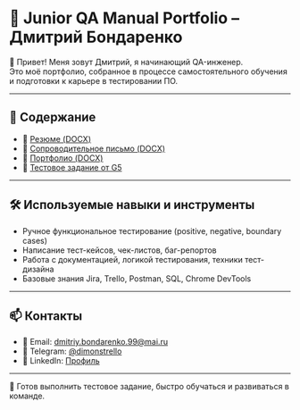 # 💼 Junior QA Manual Portfolio – Дмитрий Бондаренко

👋 Привет! Меня зовут Дмитрий, я начинающий QA-инженер.  
Это моё портфолио, собранное в процессе самостоятельного обучения и подготовки к карьере в тестировании ПО.

---

## 📂 Содержание

- 📄 [Резюме (DOCX)](Resume/Резюме_QA_Дмитрий_Бондаренко.docx)
- 📄 [Сопроводительное письмо (DOCX)](CoverLetter/Сопроводительное_письмо_QA_Дмитрий_Бондаренко.docx)
- 📄 [Портфолио (DOCX)](Portfolio/СИЛЬНОЕ_ПОРТФОЛИО_QA_MANUAL_Дмитрий_Бондаренко.docx)
- 📄 [Тестовое задание от G5](Supermarket_Mania_Journey)

---

## 🛠 Используемые навыки и инструменты

- Ручное функциональное тестирование (positive, negative, boundary cases)
- Написание тест-кейсов, чек-листов, баг-репортов
- Работа с документацией, логикой тестирования, техники тест-дизайна
- Базовые знания Jira, Trello, Postman, SQL, Chrome DevTools

---

## 📫 Контакты

- 📧 Email: dmitriy.bondarenko.99@mai.ru  
- 💬 Telegram: [@dimonstrello](https://t.me/dimonstrello)  
- 💼 LinkedIn: [Профиль](https://www.linkedin.com/in/дмитрий-бондаренко-093b92364)

---

📌 Готов выполнить тестовое задание, быстро обучаться и развиваться в команде.
